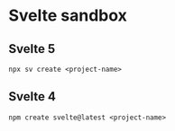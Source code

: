 # Svelte sandbox

## Svelte 5

```
npx sv create <project-name>
```

## Svelte 4

```
npm create svelte@latest <project-name>
```
